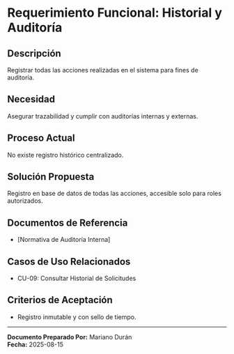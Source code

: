 # Requerimiento Funcional: Historial y Auditoría

## Descripción

Registrar todas las acciones realizadas en el sistema para fines de auditoría.

## Necesidad

Asegurar trazabilidad y cumplir con auditorías internas y externas.

## Proceso Actual

No existe registro histórico centralizado.

## Solución Propuesta

Registro en base de datos de todas las acciones, accesible solo para roles autorizados.

## Documentos de Referencia

- [Normativa de Auditoría Interna]

## Casos de Uso Relacionados

- CU-09: Consultar Historial de Solicitudes

## Criterios de Aceptación

- Registro inmutable y con sello de tiempo.

---

**Documento Preparado Por:** Mariano Durán  
**Fecha:** 2025-08-15
